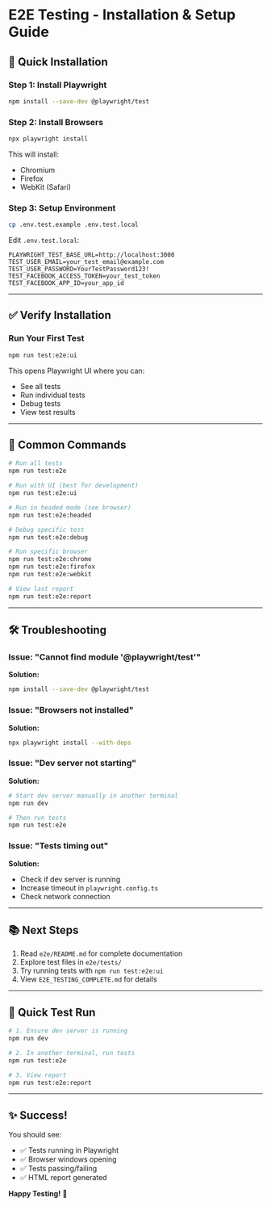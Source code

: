 # E2E Testing - Installation & Setup Guide

## 🚀 Quick Installation

### Step 1: Install Playwright

```bash
npm install --save-dev @playwright/test
```

### Step 2: Install Browsers

```bash
npx playwright install
```

This will install:
- Chromium
- Firefox  
- WebKit (Safari)

### Step 3: Setup Environment

```bash
cp .env.test.example .env.test.local
```

Edit `.env.test.local`:

```env
PLAYWRIGHT_TEST_BASE_URL=http://localhost:3000
TEST_USER_EMAIL=your_test_email@example.com
TEST_USER_PASSWORD=YourTestPassword123!
TEST_FACEBOOK_ACCESS_TOKEN=your_test_token
TEST_FACEBOOK_APP_ID=your_app_id
```

---

## ✅ Verify Installation

### Run Your First Test

```bash
npm run test:e2e:ui
```

This opens Playwright UI where you can:
- See all tests
- Run individual tests
- Debug tests
- View test results

---

## 📖 Common Commands

```bash
# Run all tests
npm run test:e2e

# Run with UI (best for development)
npm run test:e2e:ui

# Run in headed mode (see browser)
npm run test:e2e:headed

# Debug specific test
npm run test:e2e:debug

# Run specific browser
npm run test:e2e:chrome
npm run test:e2e:firefox
npm run test:e2e:webkit

# View last report
npm run test:e2e:report
```

---

## 🛠️ Troubleshooting

### Issue: "Cannot find module '@playwright/test'"

**Solution:**
```bash
npm install --save-dev @playwright/test
```

### Issue: "Browsers not installed"

**Solution:**
```bash
npx playwright install --with-deps
```

### Issue: "Dev server not starting"

**Solution:**
```bash
# Start dev server manually in another terminal
npm run dev

# Then run tests
npm run test:e2e
```

### Issue: "Tests timing out"

**Solution:**
- Check if dev server is running
- Increase timeout in `playwright.config.ts`
- Check network connection

---

## 📚 Next Steps

1. Read `e2e/README.md` for complete documentation
2. Explore test files in `e2e/tests/`
3. Try running tests with `npm run test:e2e:ui`
4. View `E2E_TESTING_COMPLETE.md` for details

---

## 🎯 Quick Test Run

```bash
# 1. Ensure dev server is running
npm run dev

# 2. In another terminal, run tests
npm run test:e2e

# 3. View report
npm run test:e2e:report
```

---

## ✨ Success!

You should see:
- ✅ Tests running in Playwright
- ✅ Browser windows opening
- ✅ Tests passing/failing
- ✅ HTML report generated

**Happy Testing!** 🎉
